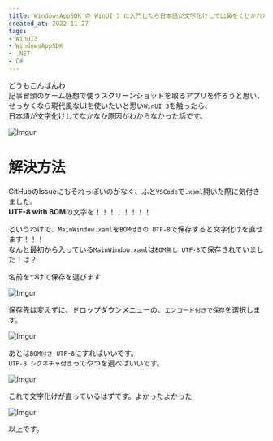 ```yaml
---
title: WindowsAppSDK の WinUI 3 に入門したら日本語が文字化けして出鼻をくじかれた話
created_at: 2022-11-27
tags:
- WinUI3
- WindowsAppSDK
- .NET
- C#
---
```


どうもこんばんわ  
記事冒頭のゲーム感想で使うスクリーンショットを取るアプリを作ろうと思い、  
せっかくなら現代風なUIを使いたいと思い`WinUI 3`を触ったら、  
日本語が文字化けしてなかなか原因がわからなかった話です。

![Imgur](https://imgur.com/h7DbjBj.png)

# 解決方法
GitHubのIssueにもそれっぽいのがなく、ふと`VSCode`で`.xaml`開いた際に気付きました。  
**UTF-8 with BOM**の文字を！！！！！！！！

というわけで、`MainWindow.xaml`を`BOM付きの UTF-8`で保存すると文字化けを直せます！！！  
なんと最初から入っている`MainWindow.xaml`は`BOM無し UTF-8`で保存されていました！は？

名前をつけて保存を選びます

![Imgur](https://imgur.com/9AZxQFd.png)

保存先は変えずに、ドロップダウンメニューの、`エンコード付きで保存`を選択します。

![Imgur](https://imgur.com/YebTS2W.png)

あとは`BOM付き UTF-8`にすればいいです。  
`UTF-8 シグネチャ付き`ってやつを選べばいいです。

![Imgur](https://imgur.com/1oImZWV.png)

これで文字化けが直っているはずです。よかったよかった

![Imgur](https://imgur.com/xi02yQq.png)

以上です。